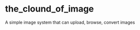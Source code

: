 the_clound_of_image
===================

A simple image system that can upload, browse, convert images
